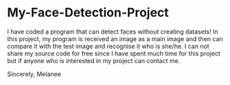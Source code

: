 # My-Face-Detection-Project
I have coded a program that can detect faces without creating datasets!
In this project, my program is received an image as a main image and then can compare it with the test image and recognise it who is she/he.
I can not share my source code for free since I have spent much time for this project but if anyone who is interested in my project can contact me.  


Sincerely, Melanee
